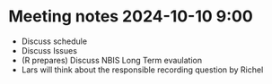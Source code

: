 # Meeting notes 2024-10-10 9:00

- Discuss schedule
- Discuss Issues
- (R prepares) Discuss NBIS Long Term evaulation
- Lars will think about the responsible recording question by Richel


